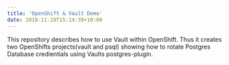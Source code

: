 ```yaml
---
title: 'OpenShift & Vault Demo'
date: 2018-11-28T15:14:39+10:00
---
```


This repository describes how to use Vault within OpenShift. Thus it creates two OpenShifts projects(vault and psql) showing how to rotate Postgres Database credientials using Vaults postgres-plugin.

